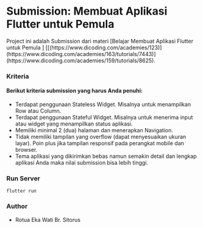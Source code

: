 <h1>Submission: Membuat Aplikasi Flutter untuk Pemula</h1>
Project ini adalah Submission dari materi [Belajar Membuat Aplikasi Flutter untuk Pemula ] [[(https://www.dicoding.com/academies/123)](https://www.dicoding.com/academies/163/tutorials/7443)](https://www.dicoding.com/academies/159/tutorials/8625).

### Kriteria
#### Berikut kriteria submission yang harus Anda penuhi:

<ul>
  <li>Terdapat penggunaan Stateless Widget. Misalnya untuk menampilkan Row atau Column.</li>
  <li>Terdapat penggunaan Stateful Widget. Misalnya untuk menerima input atau widget yang menampilkan status aplikasi.</li>
  <li>Memiliki minimal 2 (dua) halaman dan menerapkan Navigation.</li>
  <li>Tidak memiliki tampilan yang overflow (dapat menyesuaikan ukuran layar). Poin plus jika tampilan responsif pada perangkat mobile dan browser.</li>
  <li>Tema aplikasi yang dikirimkan bebas namun semakin detail dan lengkap aplikasi Anda maka nilai submission bisa lebih tinggi.
</li>
</ul>

### Run Server
    flutter run
    
### Author
<ul>
  <li>Rotua Eka Wati Br. Sitorus</li>
</ul>
